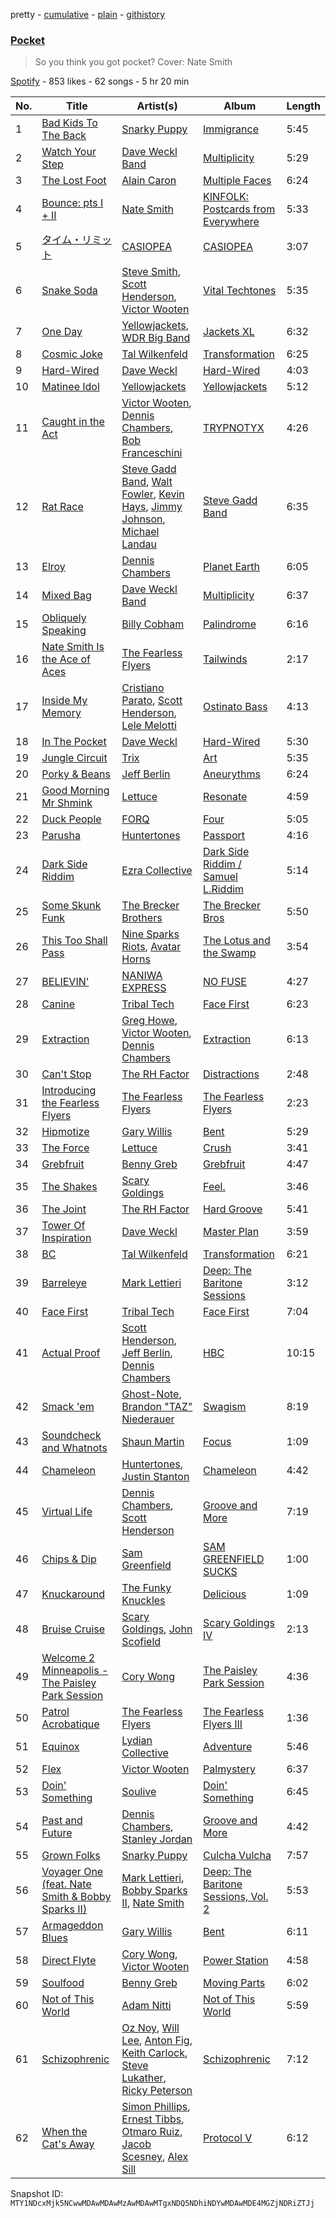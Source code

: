 pretty - [cumulative](/playlists/cumulative/37i9dQZF1DX8PhKVl4Zniv.md) - [plain](/playlists/plain/37i9dQZF1DX8PhKVl4Zniv) - [githistory](https://github.githistory.xyz/mackorone/spotify-playlist-archive/blob/main/playlists/plain/37i9dQZF1DX8PhKVl4Zniv)

### [Pocket](https://open.spotify.com/playlist/37i9dQZF1DX8PhKVl4Zniv)

> So you think you got pocket? Cover: Nate Smith

[Spotify](https://open.spotify.com/user/spotify) - 853 likes - 62 songs - 5 hr 20 min

| No. | Title | Artist(s) | Album | Length |
|---|---|---|---|---|
| 1 | [Bad Kids To The Back](https://open.spotify.com/track/3nvREfeASA91U3atMsVO3H) | [Snarky Puppy](https://open.spotify.com/artist/7ENzCHnmJUr20nUjoZ0zZ1) | [Immigrance](https://open.spotify.com/album/6a1HtLhd3zNccXRNUZ23ge) | 5:45 |
| 2 | [Watch Your Step](https://open.spotify.com/track/0DbfH3U4JrA8oyoCOyy0jI) | [Dave Weckl Band](https://open.spotify.com/artist/6P05VbVOUyn8swXrrFCLI9) | [Multiplicity](https://open.spotify.com/album/1ociuLesR6fsSFdoZFSrvG) | 5:29 |
| 3 | [The Lost Foot](https://open.spotify.com/track/4tlQXwwmPcemImLrSFxD89) | [Alain Caron](https://open.spotify.com/artist/1jonOyRkfkvgd1MUyZtPgj) | [Multiple Faces](https://open.spotify.com/album/1H6WkzaF10oay25cWVtkkB) | 6:24 |
| 4 | [Bounce: pts I + II](https://open.spotify.com/track/2Xt6ANxPp2Ds41E3CWYiSV) | [Nate Smith](https://open.spotify.com/artist/3C1TdpEowpf6AMf7PycuWy) | [KINFOLK: Postcards from Everywhere](https://open.spotify.com/album/5ZZ16e0qQpQRMWeHc6uAnl) | 5:33 |
| 5 | [タイム・リミット](https://open.spotify.com/track/0MaM0yE9EdQEJwDfs6EAZ9) | [CASIOPEA](https://open.spotify.com/artist/0lRXEutklZUeNdWIJA1NI0) | [CASIOPEA](https://open.spotify.com/album/3uFgYgCEvCSACjB8XHl3hb) | 3:07 |
| 6 | [Snake Soda](https://open.spotify.com/track/3CzE9dKwc3twdA6jFnytCY) | [Steve Smith](https://open.spotify.com/artist/7pnpCbCBCIHvkCqrXSib0z), [Scott Henderson](https://open.spotify.com/artist/7iqVI0BpCxVVHyVyGSfAmn), [Victor Wooten](https://open.spotify.com/artist/2STVYmc2T02GlvvWZl7umj) | [Vital Techtones](https://open.spotify.com/album/6d7fOKSVvPBoTVIWPJB2Ed) | 5:35 |
| 7 | [One Day](https://open.spotify.com/track/1QJuEcbNibz1gw7YL96xwn) | [Yellowjackets](https://open.spotify.com/artist/1zHPRenzLeI2vhT7nlR6Mq), [WDR Big Band](https://open.spotify.com/artist/5oldzkZrHypxJpr1ri05Fu) | [Jackets XL](https://open.spotify.com/album/3OeeKfK9hNDe57rF9FVI7u) | 6:32 |
| 8 | [Cosmic Joke](https://open.spotify.com/track/0BYFyT7cyrW02iepYptA2L) | [Tal Wilkenfeld](https://open.spotify.com/artist/3XzPQsdtlMMHxKERG8a1Bu) | [Transformation](https://open.spotify.com/album/07f02dGYUGK8zYZx9m1qcS) | 6:25 |
| 9 | [Hard\-Wired](https://open.spotify.com/track/55ItYh50tubp0w8jSbr6sj) | [Dave Weckl](https://open.spotify.com/artist/6h0KtnUiBpkxxjvZZPvNSw) | [Hard\-Wired](https://open.spotify.com/album/7zJPWOGX9SdA0HSkZD5qmS) | 4:03 |
| 10 | [Matinee Idol](https://open.spotify.com/track/190Tz6CYjyOAq5ypbV8CFi) | [Yellowjackets](https://open.spotify.com/artist/1zHPRenzLeI2vhT7nlR6Mq) | [Yellowjackets](https://open.spotify.com/album/654nTxrBmHTUHlR2QaVhrI) | 5:12 |
| 11 | [Caught in the Act](https://open.spotify.com/track/7c5PEjLfonXenDiYW6BfLy) | [Victor Wooten](https://open.spotify.com/artist/2STVYmc2T02GlvvWZl7umj), [Dennis Chambers](https://open.spotify.com/artist/5tdGXBxRVers4lWxUqRMzn), [Bob Franceschini](https://open.spotify.com/artist/60wazyFfOCbXXrJCC0I3O4) | [TRYPNOTYX](https://open.spotify.com/album/5YiTpi7O0xx1yXTNXCTHFb) | 4:26 |
| 12 | [Rat Race](https://open.spotify.com/track/1n7F3VHwutsmLtIJkvApGF) | [Steve Gadd Band](https://open.spotify.com/artist/6fkgidiemSuq1JH28K50Mm), [Walt Fowler](https://open.spotify.com/artist/0zaC6HTwesZn36o2dLFo8p), [Kevin Hays](https://open.spotify.com/artist/2uOemiMYq8Lh6yzwELpb3J), [Jimmy Johnson](https://open.spotify.com/artist/4piaw0UhXEi9S0G5CyJo2B), [Michael Landau](https://open.spotify.com/artist/6kXe2uPLJcKyNrSUmR21Cw) | [Steve Gadd Band](https://open.spotify.com/album/5obQrSfICxA2t8evZPrrax) | 6:35 |
| 13 | [Elroy](https://open.spotify.com/track/6jmUbrySw9qGfG7HW2dqC0) | [Dennis Chambers](https://open.spotify.com/artist/5tdGXBxRVers4lWxUqRMzn) | [Planet Earth](https://open.spotify.com/album/0PL8zomkWnMjhkJae8k6ee) | 6:05 |
| 14 | [Mixed Bag](https://open.spotify.com/track/47kUGRjxvP9bhGEP4uSMZw) | [Dave Weckl Band](https://open.spotify.com/artist/6P05VbVOUyn8swXrrFCLI9) | [Multiplicity](https://open.spotify.com/album/1ociuLesR6fsSFdoZFSrvG) | 6:37 |
| 15 | [Obliquely Speaking](https://open.spotify.com/track/32pUQ9rhUitApFWhjBQuAp) | [Billy Cobham](https://open.spotify.com/artist/0IwfuIL3gUJxjzUqY3wJ3j) | [Palindrome](https://open.spotify.com/album/7cKvZbIyBu3C7EIgHDtL8R) | 6:16 |
| 16 | [Nate Smith Is the Ace of Aces](https://open.spotify.com/track/3p8Gxhqy3pzCU7BRfqhqPE) | [The Fearless Flyers](https://open.spotify.com/artist/1JyLSGXC3aWzjY6ZdxvIXh) | [Tailwinds](https://open.spotify.com/album/6qPLq4JNIUi0BEj1OHwEkg) | 2:17 |
| 17 | [Inside My Memory](https://open.spotify.com/track/3gaGmRxUQ8n2vMC4BmDXSE) | [Cristiano Parato](https://open.spotify.com/artist/0snU3Xa97Sq9l2RLuCdWIP), [Scott Henderson](https://open.spotify.com/artist/7iqVI0BpCxVVHyVyGSfAmn), [Lele Melotti](https://open.spotify.com/artist/2LVUVfQksPpfSEcCvU8WaR) | [Ostinato Bass](https://open.spotify.com/album/5a1EmamjgzVgnoOgL9MMjz) | 4:13 |
| 18 | [In The Pocket](https://open.spotify.com/track/6m7GqeOw8x6AhfAXNlA70B) | [Dave Weckl](https://open.spotify.com/artist/6h0KtnUiBpkxxjvZZPvNSw) | [Hard\-Wired](https://open.spotify.com/album/7zJPWOGX9SdA0HSkZD5qmS) | 5:30 |
| 19 | [Jungle Circuit](https://open.spotify.com/track/1khNGmU4Hhr1GjkaISocYA) | [Trix](https://open.spotify.com/artist/0r3CKyd6SM51XaPM3b66iv) | [Art](https://open.spotify.com/album/44AeXmG9YVEx9NPSi5cEsp) | 5:35 |
| 20 | [Porky & Beans](https://open.spotify.com/track/6LcZLOWOzQGFQzRDtqefSq) | [Jeff Berlin](https://open.spotify.com/artist/4S6LWQMlfbLPNrXLY7RxI1) | [Aneurythms](https://open.spotify.com/album/6u8f8EVidJ6TJ3lRIZ4dMR) | 6:24 |
| 21 | [Good Morning Mr Shmink](https://open.spotify.com/track/065t46m5WdOSgKtkX37DsN) | [Lettuce](https://open.spotify.com/artist/1fZXjUQEkVbB0TvZX4qFR8) | [Resonate](https://open.spotify.com/album/32wdlbMm4TWfi75n9qW1rs) | 4:59 |
| 22 | [Duck People](https://open.spotify.com/track/3QZxDFLLr5tiuCtPKEnGaa) | [FORQ](https://open.spotify.com/artist/7vXBNF4wc830rnuWRBXsz1) | [Four](https://open.spotify.com/album/2wQ0Zr1lshzY6cWsKbhTca) | 5:05 |
| 23 | [Parusha](https://open.spotify.com/track/2w84sKh0yf9v8iQHfIORJJ) | [Huntertones](https://open.spotify.com/artist/3tv8xMO0AkcqN9Th8KHyGd) | [Passport](https://open.spotify.com/album/3qOYOM60FMN6fO2vgiPnC1) | 4:16 |
| 24 | [Dark Side Riddim](https://open.spotify.com/track/5pIjTEPxQx4JJc14CkVlgf) | [Ezra Collective](https://open.spotify.com/artist/5BRAUN0yN8557PLRZIr02W) | [Dark Side Riddim / Samuel L.Riddim](https://open.spotify.com/album/3xx8mVv8jR6rzFMGcq0VWY) | 5:14 |
| 25 | [Some Skunk Funk](https://open.spotify.com/track/4cJC5AjLjRUH2qtemrqLbD) | [The Brecker Brothers](https://open.spotify.com/artist/45rpaf8BR69NIPqmeAYb7l) | [The Brecker Bros](https://open.spotify.com/album/3mXY4gBVlEzTk4DVGhFTpZ) | 5:50 |
| 26 | [This Too Shall Pass](https://open.spotify.com/track/5q9E3jb5rjHBcDtDWFxtbM) | [Nine Sparks Riots](https://open.spotify.com/artist/4y6ORtg4fPmsXNftMLw12X), [Avatar Horns](https://open.spotify.com/artist/2kPPtGrPl59H7uFKz4MehA) | [The Lotus and the Swamp](https://open.spotify.com/album/0Ajs51QREa33RFggJkZiXO) | 3:54 |
| 27 | [BELIEVIN'](https://open.spotify.com/track/0F79QAGawM9bMrK11YGHru) | [NANIWA EXPRESS](https://open.spotify.com/artist/7A5C2jFwT0lxjAYMsHDh3r) | [NO FUSE](https://open.spotify.com/album/1WzpfKD6z4ZYCiCv9dIaEY) | 4:27 |
| 28 | [Canine](https://open.spotify.com/track/7hTEStQeSnn0TxlaRsJLzv) | [Tribal Tech](https://open.spotify.com/artist/4OmMxTxYbR4ZDSvw4H0RAz) | [Face First](https://open.spotify.com/album/2IEMGFWKMDb7AgPz6pIATf) | 6:23 |
| 29 | [Extraction](https://open.spotify.com/track/00xDcOBS1NwrxZlh3XfVr6) | [Greg Howe](https://open.spotify.com/artist/2dunvwAyryLzQqXUNlLoCV), [Victor Wooten](https://open.spotify.com/artist/2STVYmc2T02GlvvWZl7umj), [Dennis Chambers](https://open.spotify.com/artist/5tdGXBxRVers4lWxUqRMzn) | [Extraction](https://open.spotify.com/album/7jWTOy2PAD52QCw7P4rRKT) | 6:13 |
| 30 | [Can't Stop](https://open.spotify.com/track/5MZeACNzwzidxLfglyCspe) | [The RH Factor](https://open.spotify.com/artist/3m7Ej9zfNto7JOsjKsYhEr) | [Distractions](https://open.spotify.com/album/1tTj6jyy6LbOsio9saFf9L) | 2:48 |
| 31 | [Introducing the Fearless Flyers](https://open.spotify.com/track/5EUbvbjJxC2Qe3DXDix8dl) | [The Fearless Flyers](https://open.spotify.com/artist/1JyLSGXC3aWzjY6ZdxvIXh) | [The Fearless Flyers](https://open.spotify.com/album/2GEQWuTviG5lXO66aiOYqt) | 2:23 |
| 32 | [Hipmotize](https://open.spotify.com/track/6BNK3p9suIfRLYfwnpxerd) | [Gary Willis](https://open.spotify.com/artist/3w2fcE7mWqTmgRkNKn6gKJ) | [Bent](https://open.spotify.com/album/3sojlfyt5Ej9rI8Yi3QliK) | 5:29 |
| 33 | [The Force](https://open.spotify.com/track/5FKYuJaxm0VCJapvg9GuMd) | [Lettuce](https://open.spotify.com/artist/1fZXjUQEkVbB0TvZX4qFR8) | [Crush](https://open.spotify.com/album/749KEYqwGaNxbkLIqM5cBO) | 3:41 |
| 34 | [Grebfruit](https://open.spotify.com/track/0Gm6qHnSTqOmZBqSfHfs3V) | [Benny Greb](https://open.spotify.com/artist/5hjhUiwzXZliQMmqqkYT81) | [Grebfruit](https://open.spotify.com/album/1sKqham86DDRADXxGLRmsG) | 4:47 |
| 35 | [The Shakes](https://open.spotify.com/track/3LwmyD2zbdiRUroKoDTLBw) | [Scary Goldings](https://open.spotify.com/artist/7qpDEiYbQJt05vCyAbg3ru) | [Feel.](https://open.spotify.com/album/1Qk8NpiCbHbJQmdXywo5oo) | 3:46 |
| 36 | [The Joint](https://open.spotify.com/track/64QrWHRvVUuVZoxMYjeL2y) | [The RH Factor](https://open.spotify.com/artist/3m7Ej9zfNto7JOsjKsYhEr) | [Hard Groove](https://open.spotify.com/album/7ocjymC4B0S00K0BZ71M9X) | 5:41 |
| 37 | [Tower Of Inspiration](https://open.spotify.com/track/32k2TAk4Ppij5xqCP3Udv2) | [Dave Weckl](https://open.spotify.com/artist/6h0KtnUiBpkxxjvZZPvNSw) | [Master Plan](https://open.spotify.com/album/4vs7q8r35pyN3z4VIlSh1h) | 3:59 |
| 38 | [BC](https://open.spotify.com/track/5z9YuyOeX4RPKk0dIAJWle) | [Tal Wilkenfeld](https://open.spotify.com/artist/3XzPQsdtlMMHxKERG8a1Bu) | [Transformation](https://open.spotify.com/album/07f02dGYUGK8zYZx9m1qcS) | 6:21 |
| 39 | [Barreleye](https://open.spotify.com/track/2Dc1pUBABcfMy42W6vxhC3) | [Mark Lettieri](https://open.spotify.com/artist/3USL7r0FYOWUiTPQGz3HpP) | [Deep: The Baritone Sessions](https://open.spotify.com/album/2oo8dj4OFcDeioixQgtVgK) | 3:12 |
| 40 | [Face First](https://open.spotify.com/track/2iuf8q0JzFh6oJdFYXsx1v) | [Tribal Tech](https://open.spotify.com/artist/4OmMxTxYbR4ZDSvw4H0RAz) | [Face First](https://open.spotify.com/album/2IEMGFWKMDb7AgPz6pIATf) | 7:04 |
| 41 | [Actual Proof](https://open.spotify.com/track/10ayGc2Uxrz7G1EQbnskUG) | [Scott Henderson](https://open.spotify.com/artist/7iqVI0BpCxVVHyVyGSfAmn), [Jeff Berlin](https://open.spotify.com/artist/4S6LWQMlfbLPNrXLY7RxI1), [Dennis Chambers](https://open.spotify.com/artist/5tdGXBxRVers4lWxUqRMzn) | [HBC](https://open.spotify.com/album/177EnulmbDMJdNE5vsrjTU) | 10:15 |
| 42 | [Smack 'em](https://open.spotify.com/track/0vlHJxm2m5GUdUnhBl5WFK) | [Ghost\-Note](https://open.spotify.com/artist/55BOGnEb0pUuAgbxAwwbKV), [Brandon "TAZ" Niederauer](https://open.spotify.com/artist/2bmHKyjcdyqTMUxVbhZJth) | [Swagism](https://open.spotify.com/album/1nbt7NWLOOyx5uLo2j6Pwu) | 8:19 |
| 43 | [Soundcheck and Whatnots](https://open.spotify.com/track/35W33iV87wL4cXAMt7ovFj) | [Shaun Martin](https://open.spotify.com/artist/14Im3li8h1ehG6eM3lersk) | [Focus](https://open.spotify.com/album/0W8OGpEZHGz1Raj2afoGGY) | 1:09 |
| 44 | [Chameleon](https://open.spotify.com/track/4YsxaxfAA1dwsFy237azXq) | [Huntertones](https://open.spotify.com/artist/3tv8xMO0AkcqN9Th8KHyGd), [Justin Stanton](https://open.spotify.com/artist/51SBwyi6EsedCxohTMWQN5) | [Chameleon](https://open.spotify.com/album/7Maxr67eS8mA5JVjZHBjfJ) | 4:42 |
| 45 | [Virtual Life](https://open.spotify.com/track/1Pax97BZgQU2uC5BQSAZBl) | [Dennis Chambers](https://open.spotify.com/artist/5tdGXBxRVers4lWxUqRMzn), [Scott Henderson](https://open.spotify.com/artist/7iqVI0BpCxVVHyVyGSfAmn) | [Groove and More](https://open.spotify.com/album/3Trvid1UyXXXrrec9w7kl9) | 7:19 |
| 46 | [Chips & Dip](https://open.spotify.com/track/6og0RD1Xq1Ya7BOt0TxHz6) | [Sam Greenfield](https://open.spotify.com/artist/03ZdbEBsbFHG3uJC6gYiOY) | [SAM GREENFIELD SUCKS](https://open.spotify.com/album/25DY2SjlnIG72HQWrvfIMa) | 1:00 |
| 47 | [Knuckaround](https://open.spotify.com/track/13ptJ0sjLFp7ymeaLRxYIw) | [The Funky Knuckles](https://open.spotify.com/artist/0uyK6faAhm4CYcf1OhP38V) | [Delicious](https://open.spotify.com/album/6VJVd3Y0kj35GhpEYASsQz) | 1:09 |
| 48 | [Bruise Cruise](https://open.spotify.com/track/0Z27rTTijg45gBZn56hBSa) | [Scary Goldings](https://open.spotify.com/artist/7qpDEiYbQJt05vCyAbg3ru), [John Scofield](https://open.spotify.com/artist/14RXohtx6NiBGFTW8IdmAK) | [Scary Goldings IV](https://open.spotify.com/album/6nR9rJfgSR5U6ffU4vhv75) | 2:13 |
| 49 | [Welcome 2 Minneapolis \- The Paisley Park Session](https://open.spotify.com/track/4pFeY1QTJUGpqRJO3jqFQp) | [Cory Wong](https://open.spotify.com/artist/6xt9sJmmyYwWkJv8A6ssiU) | [The Paisley Park Session](https://open.spotify.com/album/5sieNimqkuXKxrIGmeKg4W) | 4:36 |
| 50 | [Patrol Acrobatique](https://open.spotify.com/track/37nNjtdPywMHpMZumunVP7) | [The Fearless Flyers](https://open.spotify.com/artist/1JyLSGXC3aWzjY6ZdxvIXh) | [The Fearless Flyers III](https://open.spotify.com/album/5Wy2eDSTyXNP3GOV3n64Yc) | 1:36 |
| 51 | [Equinox](https://open.spotify.com/track/5Xwb0M95oUwnS6Ga2k89d9) | [Lydian Collective](https://open.spotify.com/artist/5E7gb8Ugqx2c9mCoytD6gw) | [Adventure](https://open.spotify.com/album/6qMB487YzABEnYaqoCtw91) | 5:46 |
| 52 | [Flex](https://open.spotify.com/track/6LefLnrYCefkpnjVJoZZTq) | [Victor Wooten](https://open.spotify.com/artist/2STVYmc2T02GlvvWZl7umj) | [Palmystery](https://open.spotify.com/album/1TP1qgFrX4iLjF23NE5Ouv) | 6:37 |
| 53 | [Doin' Something](https://open.spotify.com/track/0QdLJ4eDU4vJ39nfT9sIPJ) | [Soulive](https://open.spotify.com/artist/6mWEaOFdcN3s30GuFWruGO) | [Doin' Something](https://open.spotify.com/album/2WHbq7Vj0lFt2RnAwfcuNP) | 6:45 |
| 54 | [Past and Future](https://open.spotify.com/track/2UQLLdosLGV1Pzq8KxVrBJ) | [Dennis Chambers](https://open.spotify.com/artist/5tdGXBxRVers4lWxUqRMzn), [Stanley Jordan](https://open.spotify.com/artist/2mBoEYescv3YHDG5rH6uKd) | [Groove and More](https://open.spotify.com/album/3Trvid1UyXXXrrec9w7kl9) | 4:42 |
| 55 | [Grown Folks](https://open.spotify.com/track/6qwWukwrouyXw0swoWMyEk) | [Snarky Puppy](https://open.spotify.com/artist/7ENzCHnmJUr20nUjoZ0zZ1) | [Culcha Vulcha](https://open.spotify.com/album/3rA4jjk6YcRwVUD66fXS1J) | 7:57 |
| 56 | [Voyager One \(feat\. Nate Smith & Bobby Sparks II\)](https://open.spotify.com/track/29p9C7pmhax5CCrfR1SD5m) | [Mark Lettieri](https://open.spotify.com/artist/3USL7r0FYOWUiTPQGz3HpP), [Bobby Sparks II](https://open.spotify.com/artist/230coKMlIqckCdCumrrCkG), [Nate Smith](https://open.spotify.com/artist/3C1TdpEowpf6AMf7PycuWy) | [Deep: The Baritone Sessions, Vol\. 2](https://open.spotify.com/album/695G3vOrMvFhQw2DXkPnOu) | 5:53 |
| 57 | [Armageddon Blues](https://open.spotify.com/track/55y7Cb9dPLPWBLonVy3iCB) | [Gary Willis](https://open.spotify.com/artist/3w2fcE7mWqTmgRkNKn6gKJ) | [Bent](https://open.spotify.com/album/3sojlfyt5Ej9rI8Yi3QliK) | 6:11 |
| 58 | [Direct Flyte](https://open.spotify.com/track/3zUbjsIeGP3EXnLM0ayy73) | [Cory Wong](https://open.spotify.com/artist/6xt9sJmmyYwWkJv8A6ssiU), [Victor Wooten](https://open.spotify.com/artist/2STVYmc2T02GlvvWZl7umj) | [Power Station](https://open.spotify.com/album/5SBfou3NNkuYL0LeU004xy) | 4:58 |
| 59 | [Soulfood](https://open.spotify.com/track/7hKYe97oY5C9mnAUtvou0Z) | [Benny Greb](https://open.spotify.com/artist/5hjhUiwzXZliQMmqqkYT81) | [Moving Parts](https://open.spotify.com/album/0VsSMSEd9tg01yrYIVJgh0) | 6:02 |
| 60 | [Not of This World](https://open.spotify.com/track/4sOuSMITxS7US1jjgghF5T) | [Adam Nitti](https://open.spotify.com/artist/5yecObE3qSrDT0Tz6JBQxR) | [Not of This World](https://open.spotify.com/album/4C87JqBspjnIVCAFqq5JoY) | 5:59 |
| 61 | [Schizophrenic](https://open.spotify.com/track/1LJGpXcyLRgdaq2x5WpqCc) | [Oz Noy](https://open.spotify.com/artist/0AM6acfaheGmY5egsH0shd), [Will Lee](https://open.spotify.com/artist/4yfYzng7htuuRXosAJYtun), [Anton Fig](https://open.spotify.com/artist/5xeqgtq9Fkg7XBHuPEm9pf), [Keith Carlock](https://open.spotify.com/artist/1YWzPk73P8Qa1sHvlBEadR), [Steve Lukather](https://open.spotify.com/artist/7vLNQciZsWdkYFCqY2osFM), [Ricky Peterson](https://open.spotify.com/artist/1SB2erkfFBYuaaQLuFmNLk) | [Schizophrenic](https://open.spotify.com/album/2HWoSy3RtGX0KzDWGtMY6e) | 7:12 |
| 62 | [When the Cat's Away](https://open.spotify.com/track/6zc9aK2riFRA5jf0V7eAHe) | [Simon Phillips](https://open.spotify.com/artist/6pPx8jYe1vzHuQea1st8Iy), [Ernest Tibbs](https://open.spotify.com/artist/2IZegJTs1JKp5ymiufjYeD), [Otmaro Ruiz](https://open.spotify.com/artist/1FWrmABS5NEpmqdsHfXj2N), [Jacob Scesney](https://open.spotify.com/artist/4mjIZ1lfDoQsRv2wJT6Ojr), [Alex Sill](https://open.spotify.com/artist/77ggULPl8qUaf8MubyoFLs) | [Protocol V](https://open.spotify.com/album/1jExspylPy7buPJMym4ezi) | 6:12 |

Snapshot ID: `MTY1NDcxMjk5NCwwMDAwMDAwMzAwMDAwMTgxNDQ5NDhiNDYwMDAwMDE4MGZjNDRiZTJj`
